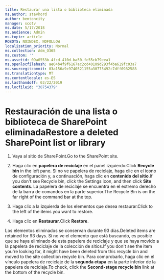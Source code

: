 ```yaml
---
title: Restaurar una lista o biblioteca eliminada
ms.author: stevhord
author: bentoncity
manager: scotv
ms.date: 5/17/2018
ms.audience: Admin
ms.topic: article
ROBOTS: NOINDEX, NOFOLLOW
localization_priority: Normal
ms.collection: Adm_O365
ms.custom: ''
ms.assetid: 09a0553b-4fcd-410d-ba50-fe55cb79eea1
ms.openlocfilehash: ae04b4f9f6167ac2cd40109d293f4ba619fc03a7
ms.sourcegitcommit: 03a156a9c9740521155a30775492c7dff0982588
ms.translationtype: MT
ms.contentlocale: es-ES
ms.lasthandoff: 03/22/2019
ms.locfileid: "30754379"
---
```

# <a name="restore-a-deleted-sharepoint-list-or-library"></a><span data-ttu-id="5a2ad-102">Restauración de una lista o biblioteca de SharePoint eliminada</span><span class="sxs-lookup"><span data-stu-id="5a2ad-102">Restore a deleted SharePoint list or library</span></span>

1. <span data-ttu-id="5a2ad-103">Vaya al sitio de SharePoint.</span><span class="sxs-lookup"><span data-stu-id="5a2ad-103">Go to the SharePoint site.</span></span>
    
2. <span data-ttu-id="5a2ad-104">Haga clic en **papelera de reciclaje** en el panel izquierdo.</span><span class="sxs-lookup"><span data-stu-id="5a2ad-104">Click **Recycle bin** in the left pane.</span></span> <span data-ttu-id="5a2ad-105">Si no ve papelera de reciclaje, haga clic en el icono de configuración y, a continuación, haga clic en **contenido del sitio**.</span><span class="sxs-lookup"><span data-stu-id="5a2ad-105">If you don't see Recycle bin, click the Settings icon, and then click **Site contents**.</span></span> <span data-ttu-id="5a2ad-106">La papelera de reciclaje se encuentra en el extremo derecho de la barra de comandos en la parte superior.</span><span class="sxs-lookup"><span data-stu-id="5a2ad-106">The Recycle Bin is on the far right of the command bar at the top.</span></span>
    
3. <span data-ttu-id="5a2ad-107">Haga clic a la izquierda de los elementos que desea restaurar.</span><span class="sxs-lookup"><span data-stu-id="5a2ad-107">Click to the left of the items you want to restore.</span></span>
    
4. <span data-ttu-id="5a2ad-108">Haga clic en **Restaurar**.</span><span class="sxs-lookup"><span data-stu-id="5a2ad-108">Click **Restore**.</span></span>
    
<span data-ttu-id="5a2ad-109">Los elementos eliminados se conservan durante 93 días.</span><span class="sxs-lookup"><span data-stu-id="5a2ad-109">Deleted items are retained for 93 days.</span></span> <span data-ttu-id="5a2ad-110">Si no ve el elemento que está buscando, es posible que se haya eliminado de esta papelera de reciclaje y que se haya movido a la papelera de reciclaje de la colección de sitios.</span><span class="sxs-lookup"><span data-stu-id="5a2ad-110">If you don't see the item you're looking for, it might have been deleted from this recycle bin and moved to the site collection recycle bin.</span></span> <span data-ttu-id="5a2ad-111">Para comprobarlo, haga clic en el vínculo papelera de reciclaje de la **segunda etapa** en la parte inferior de la papelera de reciclaje.</span><span class="sxs-lookup"><span data-stu-id="5a2ad-111">To check, click the **Second-stage recycle bin** link at the bottom of the recycle bin.</span></span> 
  

